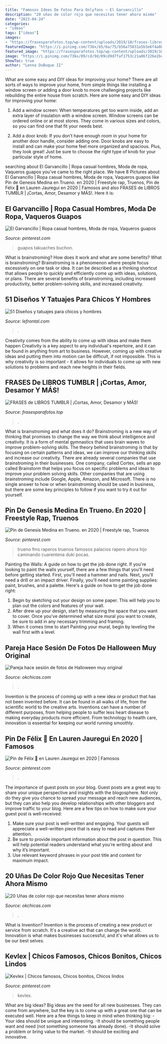 ```yaml
---
title: "Famosos Ideas De Fotos Para Onlyfans ~ El Garvancillo"
description: "20 uñas de color rojo que necesitas tener ahora mismo"
date: "2023-04-24"
categories:
- "ideas"
tags: ["ideas"]
images:
- "https://frasesparafotos.top/wp-content/uploads/2019/10/frases-libros-tumbler.jpg"
featuredImage: "https://i.pinimg.com/736x/b5/6a/75/b56a75831a5b3e6f4a88f2d8a8a67bb2.jpg"
featured_image: "https://frasesparafotos.top/wp-content/uploads/2019/10/frases-libros-tumbler.jpg"
image: "https://i.pinimg.com/736x/09/cd/9d/09cd9d7faf1753c21a86f226e2bc4566.jpg"
ShowToc: true
author: "Lenna DuBuque II"
---
```



What are some easy and DIY ideas for improving your home?
There are all sorts of ways to improve your home, from simple things like installing a window screen or adding a door knob to more challenging projects like rebuilding the entire house from scratch. Here are some easy and DIY ideas for improving your home: 
1. Add a window screen: When temperatures get too warm inside, add an extra layer of insulation with a window screen. Window screens can be ordered online or at most stores. They come in various sizes and colors, so you can find one that fit your needs best.

2. Add a door knob: If you don’t have enough room in your home for another door handle, consider adding one. Door knobs are easy to install and can make your home feel more organized and spacious. Plus, they look great! Just be sure to choose the right type of knob for your particular style of home.

	

		
searching about El Garvancillo | Ropa casual hombres, Moda de ropa, Vaqueros guapos you've came to the right place. We have 8 Pictures about El Garvancillo | Ropa casual hombres, Moda de ropa, Vaqueros guapos like Pin de Genesis Medina en Trueno. en 2020 | Freestyle rap, Truenos, Pin de Félix 👑 en Lauren Jauregui en 2020 | Famosos and also FRASES de LIBROS TUMBLR | ¡Cortas, Amor, Desamor y MÁS!. Here it is:
		
    
## El Garvancillo | Ropa Casual Hombres, Moda De Ropa, Vaqueros Guapos

<img loading=lazy src="https://i.pinimg.com/736x/7d/11/95/7d11957b164f6d0de1501913b3bdbdcf.jpg" onerror="this.onerror=null;this.src='https://tse3.mm.bing.net/th?id=OIP.duWyHk2TireIQ1-P_J_QEgHaK-&amp;pid=15.1';" alt="El Garvancillo | Ropa casual hombres, Moda de ropa, Vaqueros guapos">

_Source: pinterest.com_

>guapos takuaches buchon. 

	

What is brainstroming? How does it work and what are some benefits?
What is brainstroming? Brainstroming is a phenomenon where people focus excessively on one task or idea. It can be described as a thinking shortcut that allows people to quickly and efficiently come up with ideas, solutions, or plans. There are several benefits of brainstroming, including increased productivity, better problem-solving skills, and increased creativity.

    
## 51 Diseños Y Tatuajes Para Chicos Y Hombres

<img loading=lazy src="https://www.lefrontal.com/es/images/coleccion2/tatuaje-hombre/tatuaje_hombre_58.jpg" onerror="this.onerror=null;this.src='https://tse1.mm.bing.net/th?id=OIP.0CrvEw_T7iO0zlPRgZUSKgHaLD&amp;pid=15.1';" alt="51 Diseños y tatuajes para chicos y hombres">

_Source: lefrontal.com_

>. 

	

Creativity comes from the ability to come up with ideas and make them happen
Creativity is a key aspect to any individual's repertoire, and it can be found in anything from art to business. However, coming up with creative ideas and putting them into motion can be difficult, if not impossible. This is why creativity is so important - it allows for individuals to come up with new solutions to problems and reach new heights in their fields.

    
## FRASES De LIBROS TUMBLR | ¡Cortas, Amor, Desamor Y MÁS!

<img loading=lazy src="https://frasesparafotos.top/wp-content/uploads/2019/10/frases-libros-tumbler.jpg" onerror="this.onerror=null;this.src='https://tse2.mm.bing.net/th?id=OIP.dbZnS-AVUD9X6BE5VuPVdgHaLH&amp;pid=15.1';" alt="FRASES de LIBROS TUMBLR | ¡Cortas, Amor, Desamor y MÁS!">

_Source: frasesparafotos.top_

>. 

	

What is brainstroming and what does it do?
Brainstroming is a new way of thinking that promises to change the way we think about intelligence and creativity. It is a form of mental gymnastics that uses brain waves to improve problem-solving skills. The theory behind brainstroming is that by focusing on certain patterns and ideas, we can improve our thinking skills and increase our creativity.
There are already several companies that use brainstroming in their businesses. One company, called Cortex, sells an app called Brainstorm that helps you focus on specific problems and ideas to improve your problem solving skills. Other companies that are using brainstroming include Google, Apple, Amazon, and Microsoft. There is no single answer to how or when brainstroming should be used in business, but there are some key principles to follow if you want to try it out for yourself.

    
## Pin De Genesis Medina En Trueno. En 2020 | Freestyle Rap, Truenos

<img loading=lazy src="https://i.pinimg.com/736x/b5/6a/75/b56a75831a5b3e6f4a88f2d8a8a67bb2.jpg" onerror="this.onerror=null;this.src='https://tse4.mm.bing.net/th?id=OIP.5hb2LIFwkI5MCqbaBI92uwHaNL&amp;pid=15.1';" alt="Pin de Genesis Medina en Trueno. en 2020 | Freestyle rap, Truenos">

_Source: pinterest.com_

>trueno fms raperos truenos famosos palacios rapero ahora hijo caminando cuarentena duki pocas. 

	

Painting the Walls: A guide on how to get the job done right.
If you're looking to paint the walls yourself, there are a few things that you'll need before getting started. First, you'll need a hammer and nails. Next, you'll need a drill or an impact driver. Finally, you'll need some painting supplies: paint, brushes, and a palette. Here's a guide on how to get the job done right: 
1) Begin by sketching out your design on some paper. This will help you to plan out the colors and features of your wall. 
2) After drew up your design, start by measuring the space that you want to cover. Once you've determined what size mural you want to create, be sure to add in any necessary trimming and framing. 
3) When it comes time to start Painting your mural, begin by leveling the wall first with a level.

    
## Pareja Hace Sesión De Fotos De Halloween Muy Original

<img loading=lazy src="https://www.okchicas.com/wp-content/uploads/2020/10/Pareja-hace-original-sesion-de-fotos-de-Hallowen-4.jpg" onerror="this.onerror=null;this.src='https://tse2.mm.bing.net/th?id=OIP.5dKcmPRdqrmRTzL22He8eAHaLH&amp;pid=15.1';" alt="Pareja hace sesión de fotos de Halloween muy original">

_Source: okchicas.com_

>. 

	

Invention is the process of coming up with a new idea or product that has not been invented before. It can be found in all walks of life, from the scientific world to the creative arts. Inventions can have a number of different purposes, from helping people to suffer less heart disease to making everyday products more efficient. From technology to health care, innovation is essential for keeping our world running smoothly.

    
## Pin De Félix 👑 En Lauren Jauregui En 2020 | Famosos

<img loading=lazy src="https://i.pinimg.com/736x/09/cd/9d/09cd9d7faf1753c21a86f226e2bc4566.jpg" onerror="this.onerror=null;this.src='https://tse1.mm.bing.net/th?id=OIP.cx1rqmJ6rHd3nfmY-RI8UAHaLH&amp;pid=15.1';" alt="Pin de Félix 👑 en Lauren Jauregui en 2020 | Famosos">

_Source: pinterest.com_

>. 

	

The importance of guest posts on your blog.
Guest posts are a great way to share your unique perspective and insights with the blogosphere. Not only do they give you chance to spread your message and reach new audiences, but they can also help you develop relationships with other bloggers and improve traffic to your blog. Here are a few tips on how to make sure your guest post is well-received: 
1. Make sure your post is well-written and engaging. Your guests will appreciate a well-written piece that is easy to read and captures their attention. 
2. Be sure to provide important information about the post in question. This will help potential readers understand what you’re writing about and why it’s important. 
3. Use relevant keyword phrases in your post title and content for maximum impact.

    
## 20 Uñas De Color Rojo Que Necesitas Tener Ahora Mismo

<img loading=lazy src="http://www.okchicas.com/wp-content/uploads/2016/01/Uñas-de-color-rojo-14-525x700.jpg" onerror="this.onerror=null;this.src='https://tse4.mm.bing.net/th?id=OIP.LNjXVE0lwttFur89vXoFmAHaJ4&amp;pid=15.1';" alt="20 Uñas de color rojo que necesitas tener ahora mismo">

_Source: okchicas.com_

>. 

	

What is Invention?
Invention is the process of creating a new product or service from scratch. It's a creative act that can change the world. Innovation is what makes businesses successful, and it's what allows us to be our best selves.

    
## Kevlex | Chicos Famosos, Chicos Bonitos, Chicos Lindos

<img loading=lazy src="https://i.pinimg.com/736x/8d/64/80/8d6480ceb0d68ea3840f4a383357c623.jpg" onerror="this.onerror=null;this.src='https://tse3.mm.bing.net/th?id=OIP.NPQDeF0umtl7VO2QdDzJRAHaNK&amp;pid=15.1';" alt="Kevlex | Chicos famosos, Chicos bonitos, Chicos lindos">

_Source: pinterest.com_

>kevlex. 

	

What are big ideas?
Big ideas are the seed for all new businesses. They can come from anywhere, but the key is to come up with a great one that can be executed well. Here are a few things to keep in mind when thinking big: 
-Your idea should be unique and interesting. 
-It should be something people want and need (not something someone has already done). 
-It should solve a problem or bring value to the market. 
-It should be exciting and innovative.

